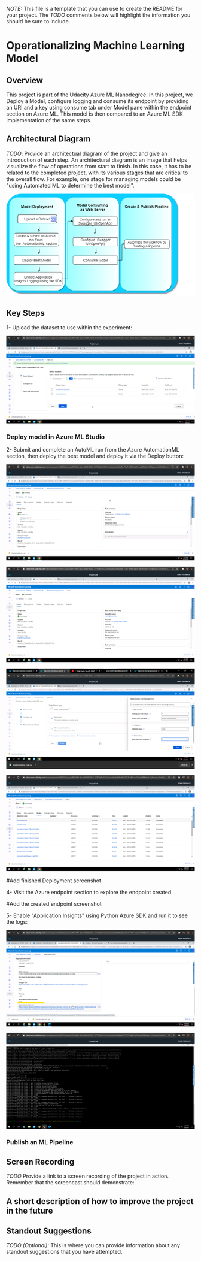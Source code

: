 *NOTE:* This file is a template that you can use to create the README for your project. The *TODO* comments below will highlight the information you should be sure to include.


# Operationalizing Machine Learning Model

## Overview 

This project is part of the Udacity Azure ML Nanodegree. In this project, we Deploy a Model, configure logging and consume its endpoint by providing an URI and a key using consume tab under Model pane within the endpoint section on Azure ML. This model is then compared to an Azure ML SDK implementation of the same steps.

## Architectural Diagram
*TODO*: Provide an architectual diagram of the project and give an introduction of each step. An architectural diagram is an image that helps visualize the flow of operations from start to finish. In this case, it has to be related to the completed project, with its various stages that are critical to the overall flow. For example, one stage for managing models could be "using Automated ML to determine the best model". 

![alt_text](ArchitecturalDiagram.png)

## Key Steps
   1- Upload the dataset to use within the experiment:
   
   ![alt_text](BankMarketingDataset.png)
   
### Deploy model in Azure ML Studio

   2- Submit and complete an AutoML run from the Azure AutomationML section, then deploy the best model and deploy it via the Deploy button:
   
   
   ![alt_text](AutoMLCreated.png)
   
   ![alt_text](CompletedExperiment.png)
   
   ![alt_text](AdditionalConfigFroMLExperiment.png)
   
   ![alt_text](BestModel.png)
   
   #Add finished Deployment screenshot
   
   4- Visit the Azure endpoint section to explore the endpoint created
   
   #Add the created endpoint screenshot
   
   5- Enable "Application Insights" using Python Azure SDK and run it to see the logs:
   
   ![alt_text](EnabledAppInsights.png)
  
   ![alt_text](RunnedLogScript.png)
   
### Publish an ML Pipeline

## Screen Recording
*TODO* Provide a link to a screen recording of the project in action. Remember that the screencast should demonstrate:

## A short description of how to improve the project in the future

## Standout Suggestions
*TODO (Optional):* This is where you can provide information about any standout suggestions that you have attempted.
